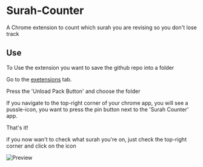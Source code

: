 # Surah-Counter
A Chrome extension to count which surah you are revising so you don't lose track

## Use

To Use the extension you want to save the github repo into a folder

Go to the [exetensions](about:extensions) tab.

Press the 'Unload Pack Button' and choose the folder

If you navigate to the top-right corner of your chrome app, you will see a pussle-icon, you want to press the pin button next to the 'Surah Counter' app. 

That's it!

if you now wan't to check what surah you're on, just check the top-right corner and click on the icon

![Preview](https://github.com/spxrtzy/surah-counter/preview.jpg)
